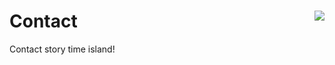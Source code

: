 <div class="hero-unit narrowherounit">
      <img src="/img/teddytr.png" style="float:right;" />
        <h1>Contact</h1>
        <p class="lead">Contact story time island!</p>
      </div>


  
